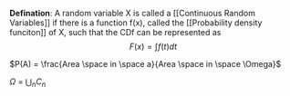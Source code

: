 **Defination**:
A random variable X is called a [[Continuous Random Variables]] if there is a function f(x), called the [[Probability density funciton]] of X, such that the CDf can be represented as 
$$F(x)=\int f(t)dt$$


$P(A) = \frac{Area \space in \space a}{Area \space in \space  \Omega}$

$\Omega$ = $\bigcup_nC_n$




